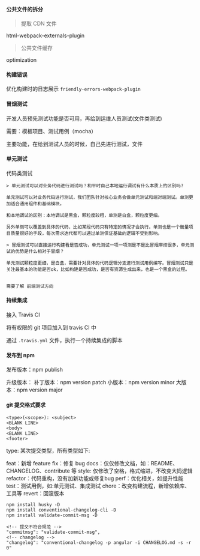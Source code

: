 #### 公共文件的拆分

> 提取 CDN 文件

html-webpack-externals-plugin

> 公共文件缓存

optimization

#### 构建错误

优化构建时的日志展示 `friendly-errors-webpack-plugin`

#### 冒烟测试

开发人员预先测试功能是否可用，再给到运维人员测试(文件类测试)

需要：模板项目、测试用例（mocha）

主要功能，在给到测试人员的时候，自己先进行测试，文件

#### 单元测试

代码类测试

```
> 单元测试可以对业务代码进行测试吗？和平时自己本地运行调试有什么本质上的区别吗?

单元测试可以对业务代码进行测试，我们团队针对核心业务会做单元测试和端对端测试。单测更加适合通用组件和基础模块。

和本地调试的区别：本地调试是黑盒，颗粒度较粗，单测是白盒，颗粒度更细。

另外单侧可以覆盖到具体的代码，比如某段代码只有特定的情况才会执行。单测也是一个衡量项目质量很好的手段，每次需求迭代都可以通过单测保证基础的逻辑不受到影响。

> 冒烟测试可以直接运行构建看是否成功，单元测试一项一项测是不是比冒烟麻烦很多，单元测试的优势是什么相对于冒烟？

单元测试颗粒度更细，是白盒，需要针对具体的代码逻辑分支进行测试用例编写。冒烟测试只是关注最基本的功能是否ok，比如构建是否成功，是否有资源生成出来，也是一个黑盒的过程。


需要了解 前端测试方向
```

#### 持续集成

接入 Travis CI

将有权限的 git 项目加入到 travis CI 中

通过 `.travis.yml` 文件，执行一个持续集成的脚本

#### 发布到 npm

发布版本：npm publish

升级版本：
    补丁版本：npm version patch
    小版本：npm version minor
    大版本：npm version major

#### git 提交格式要求

```
<type>(<scope>): <subject>
<BLANK LINE>
<body>
<BLANK LINE>
<footer>
```

type: 某次提交类型，所有类型如下:

feat：新增 feature
fix：修复 bug
docs：仅仅修改文档，如：README、CHANGELOG、contribute 等
style: 仅修改了空格，格式缩进，不改变大妈逻辑
refactor：代码重构，没有加新功能或修复bug
perf：优化相关，如提升性能
test：测试用例，如:单元测试、集成测试
chore：改变构建流程，新增依赖库、工具等
revert：回滚版本

```
npm install husky -D
npm install conventional-changelog-cli -D
npm install validate-commit-msg -D

<!-- 提交不符合规范 -->
"commitmsg": "validate-commit-msg",
<!-- changelog -->
"changelog": "conventional-changelog -p angular -i CHANGELOG.md -s -r 0"
```
